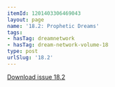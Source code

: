 ```yaml
---
itemId: 1201403306469043
layout: page
name: '18.2: Prophetic Dreams'
tags:
- hasTag: dreamnetwork
- hasTag: dream-network-volume-18
type: post
urlSlug: '18.2'
---
```

<a href="files/pdfs/Volume_18/18.2-Dream-Network-Vol-18-No-2.pdf" download="">Download issue 18.2</a>